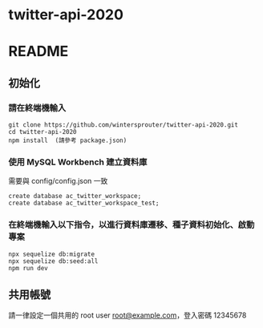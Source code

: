 # twitter-api-2020
# README


## 初始化
### 請在終端機輸入
```
git clone https://github.com/wintersprouter/twitter-api-2020.git
cd twitter-api-2020
npm install  (請參考 package.json)
```

### 使用 MySQL Workbench 建立資料庫
需要與 config/config.json 一致

```
create database ac_twitter_workspace;
create database ac_twitter_workspace_test;
```


### 在終端機輸入以下指令，以進行資料庫遷移、種子資料初始化、啟動專案

```
npx sequelize db:migrate
npx sequelize db:seed:all
npm run dev
```


## 共用帳號
請一律設定一個共用的 root user
root@example.com，登入密碼 12345678
